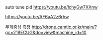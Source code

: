 
auto tune pid
https://youtu.be/lchyGw7XXnw

https://youtu.be/AF6aA2z6rhw

무게중심 측정 http://drone.camtic.or.kr/main/?gc=218ECUG&do=view&machine_id=10
